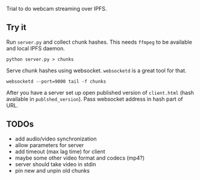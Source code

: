 Trial to do webcam streaming over IPFS.

Try it
------

Run `server.py` and collect chunk hashes. This needs `ffmpeg` to be available and local IPFS daemon.

    python server.py > chunks

Serve chunk hashes using websocket. `websocketd` is a great tool for that.

    websocketd --port=9000 tail -f chunks

After you have a server set up open published version of `client.html` (hash available in `publshed_version`). Pass websocket address in hash part of URL.

TODOs
-----

 * add audio/video synchronization
 * allow parameters for server
 * add timeout (max lag time) for client
 * maybe some other video format and codecs (mp4?)
 * server should take video in stdin
 * pin new and unpin old chunks
